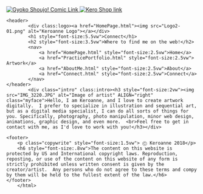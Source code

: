<html>
<head>
<meta charset="UTF-8">
<title>Home Page</title>
<link href="styles.css" rel="stylesheet" type="text/css">
	<meta name="viewport" content="width=device-width, initial-scale=1" /> 
</head>
<body>
		<aside>
		<a href="http://www.gyokoshoujo.com" target="_blank">
			<img src="banner1.png" alt="Gyoko Shoujo! Comic Link">
		</a>
		<a href="http://keroanne.storenvy.com" target="_blank">
			<img src="banner2.png" alt="Kero Shop link">
		</a>
	</aside>

	<header>
			<div class:logo><a href="HomePage.html"><img src="Logo2-01.png" alt="Keroanne Logo"></a></div>
			<h1 style="font-size:5.5vw">Connect</h1>
			<h2 style="font-size:3.5vw">Where to find me on the web!</h2>
			<nav>
				<a href="HomePage.html" style="font-size:2.5vw">Home</a>
				<a href="PracticePortfolio.html" style="font-size:2.5vw"> Artwork</a>
				<a href="AboutMe.html" style="font-size:2.5vw">About</a>
				<a href="Connect.html" style="font-size:2.5vw">Connect</a>
			</nav>
	</header>
			<div class="intro" class:intro><h3 style="font-size:2vw"><img src="IMG_3220.JPG" alt="Image of artist" ALIGN="right" class="myface">Hello, I am Keroanne, and I love to create artwork digitally.  I prefer to specialize in illustration and sequential art, but as a digital media specialist, I can do all sorts of things for you. Specifically, photography, photo manipulation, minor web design, animations, graphic design, and even more.  <br>Feel free to get in contact with me, as I'd love to work with you!</h3></div>
</body>

	<footer>
		<p class="copywrite" style="font-size:1.5vw"> Ⓒ Keroanne 2018</p>
		<h6 style="font-size:.8vw">The content on this website is protected by US and International copyright laws. Reproduction, reposting, or use of the content on this website of any form is strictly prohibited unless written consent is given by the creator/artist.  Any persons who do not agree to these terms and compy by them will be held to the fullest extent of the law.</h6>
	</footer>
		</html>
